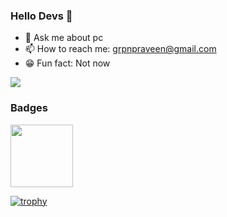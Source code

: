 ### Hello Devs 👋
- 💬 Ask me about pc
- 📫 How to reach me: grpnpraveen@gmail.com
- 😁 Fun fact: Not now


<img src="https://github-readme-stats.vercel.app/api?username=grpnpraveen&&show_icons=true&title_color=EB7400&icon_color=EB7400&text_color=daf7dc&bg_color=151515">

### Badges
<a href="https://dev.to/badge/hacktoberfest-2020" target="_blank">
<img src="https://res.cloudinary.com/practicaldev/image/fetch/s--ipK3ZYfm--/c_limit,f_auto,fl_progressive,q_80,w_375/https://dev-to-uploads.s3.amazonaws.com/uploads/badge/badge_image/80/hacktoberfest2020-badge_2.png" width=100>
</a>

[![trophy](https://github-profile-trophy.vercel.app/?username=grpnpraveen)](https://github.com/ryo-ma/github-profile-trophy)
